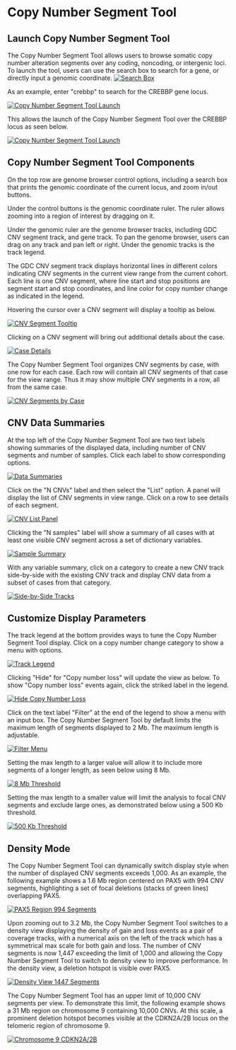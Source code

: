 # Copy Number Segment Tool

## Launch Copy Number Segment Tool

The Copy Number Segment Tool allows users to browse somatic copy number alteration segments over any coding, noncoding, or intergenic loci. To launch the tool, users can use the search box to search for a gene, or directly input a genomic coordinate.
[![Search Box](images/cnv-tool/image1-gene-search.png)](images/cnv-tool/image1-gene-search.png "Click to see the full image.")

As an example, enter "crebbp" to search for the CREBBP gene locus.

[![Copy Number Segment Tool Launch](images/cnv-tool/image2-gene-search.png)](images/cnv-tool/image2-gene-search.png "Click to see the full image.")

This allows the launch of the Copy Number Segment Tool over the CREBBP locus as seen below.

[![Copy Number Segment Tool Launch](images/cnv-tool/image3-crebbp-locus.png)](images/cnv-tool/image3-crebbp-locus.png "Click to see the full image.")

## Copy Number Segment Tool Components

On the top row are genome browser control options, including a search box that prints the genomic coordinate of the current locus, and zoom in/out buttons.

Under the control buttons is the genomic coordinate ruler. The ruler allows zooming into a region of interest by dragging on it.

Under the genomic ruler are the genome browser tracks, including GDC CNV segment track, and gene track. To pan the genome browser, users can drag on any track and pan left or right. Under the genomic tracks is the track legend.

The GDC CNV segment track displays horizontal lines in different colors indicating CNV segments in the current view range from the current cohort. Each line is one CNV segment, where line start and stop positions are segment start and stop coordinates, and line color for copy number change as indicated in the legend. 

Hovering the cursor over a CNV segment will display a tooltip as below.

[![CNV Segment Tooltip](images/cnv-tool/image4-cnv-segment-tooltip.png)](images/cnv-tool/image4-cnv-segment-tooltip.png "Click to see the full image.")

Clicking on a CNV segment will bring out additional details about the case.

[![Case Details](images/cnv-tool/image5-cnv-segment-additional-details.png)](images/cnv-tool/image5-cnv-segment-additional-details.png "Click to see the full image.")

The Copy Number Segment Tool organizes CNV segments by case, with one row for each case. Each row will contain all CNV segments of that case for the view range. Thus it may show multiple CNV segments in a row, all from the same case.

[![CNV Segments by Case](images/cnv-tool/image6-example-of-cnv-segments-in-a-row.png)](images/cnv-tool/image6-example-of-cnv-segments-in-a-row.png "Click to see the full image.")

## CNV Data Summaries

At the top left of the Copy Number Segment Tool are two text labels showing summaries of the displayed data, including number of CNV segments and number of samples. Click each label to show corresponding options.

[![Data Summaries](images/cnv-tool/image7-cnv-data-summaries.png)](images/cnv-tool/image7-cnv-data-summaries.png "Click to see the full image.")

Click on the "N CNVs" label and then select the "List" option. A panel will display the list of CNV segments in view range. Click on a row to see details of each segment. 

[![CNV List Panel](images/cnv-tool/image8-n-cnvs-label-summary.png)](images/cnv-tool/image8-n-cnvs-label-summary.png "Click to see the full image.")

Clicking the "N samples" label will show a summary of all cases with at least one visible CNV segment across a set of dictionary variables. 

[![Sample Summary](images/cnv-tool/image9-n-samples-label-summary.png)](images/cnv-tool/image9-n-samples-label-summary.png "Click to see the full image.")

With any variable summary, click on a category to create a new CNV track side-by-side with the existing CNV track and display CNV data from a subset of cases from that category.

[![Side-by-Side Tracks](images/cnv-tool/image10-cnv-track-side-by-side-example.png)](images/cnv-tool/image10-cnv-track-side-by-side-example.png "Click to see the full image.")

## Customize Display Parameters 

The track legend at the bottom provides ways to tune the Copy Number Segment Tool display. Click on a copy number change category to show a menu with options.

[![Track Legend](images/cnv-tool/image11-cnv-tool-display-example.png)](images/cnv-tool/image11-cnv-tool-display-example.png "Click to see the full image.")

Clicking "Hide" for "Copy number loss" will update the view as below. To show "Copy number loss" events again, click the striked label in the legend. 

[![Hide Copy Number Loss](images/cnv-tool/image12-hide-copy-number-loss-example.png)](images/cnv-tool/image12-hide-copy-number-loss-example.png "Click to see the full image.")

Click on the text label "Filter" at the end of the legend to show a menu with an input box. The Copy Number Segment Tool by default limits the maximum length of segments displayed to 2 Mb. The maximum length is adjustable.

[![Filter Menu](images/cnv-tool/image13-max-segment-length-modification.png)](images/cnv-tool/image13-max-segment-length-modification.png "Click to see the full image.")

Setting the max length to a larger value will allow it to include more segments of a longer length, as seen below using 8 Mb.

[![8 Mb Threshold](images/cnv-tool/image14-larger-max-length-example.png)](images/cnv-tool/image14-larger-max-length-example.png "Click to see the full image.")

Setting the max length to a smaller value will limit the analysis to focal CNV segments and exclude large ones, as demonstrated below using a 500 Kb threshold.

[![500 Kb Threshold](images/cnv-tool/image15-smaller-max-segment-example.png)](images/cnv-tool/image15-smaller-max-segment-example.png "Click to see the full image.")

## Density Mode

The Copy Number Segment Tool can dynamically switch display style when the number of displayed CNV segments exceeds 1,000. As an example, the following example shows a 1.6 Mb region centered on PAX5 with 994 CNV segments, highlighting a set of focal deletions (stacks of green lines) overlapping PAX5.

[![PAX5 Region 994 Segments](images/cnv-tool/image16-default-display-style.png)](images/cnv-tool/image16-default-display-style.png "Click to see the full image.")

Upon zooming out to 3.2 Mb, the Copy Number Segment Tool switches to a density view displaying the density of gain and loss events as a pair of coverage tracks, with a numerical axis on the left of the track which has a symmetrical  max scale for both  gain and loss. The number of CNV segments is now 1,447 exceeding the limit of 1,000 and allowing the Copy Number Segment Tool to switch to density view to improve performance. In the density view, a deletion hotspot is visible over PAX5. 

[![Density View 1447 Segments](images/cnv-tool/image17-density-mode-example.png)](images/cnv-tool/cnv16.png "Click to see the full image.")

The Copy Number Segment Tool has an upper limit of 10,000 CNV segments per view. To demonstrate this limit, the following example shows a 31 Mb region on chromosome 9 containing 10,000 CNVs. At this scale, a prominent deletion hotspot becomes visible at the CDKN2A/2B locus on the telomeric region of chromosome 9.

[![Chromosome 9 CDKN2A/2B](images/cnv-tool/image18-max-cnv-segments-per-view-example.png)](images/cnv-tool/cnv17.png "Click to see the full image.")